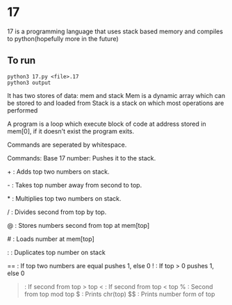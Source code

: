 # 17
17 is a programming language that uses stack based memory and compiles to python(hopefully more in the future)

## To run
    python3 17.py <file>.17
    python3 output

It has two stores of data: mem and stack
Mem is a dynamic array which can be stored to and loaded from
Stack is a stack on which most operations are performed

A program is a loop which execute block of code at address stored in mem[0], if it doesn't exist the program exits.

Commands are seperated by whitespace.

Commands:
Base 17 number: Pushes it to the stack.

\+ : Adds top two numbers on stack.

\- : Takes top number away from second to top.

\* : Multiplies top two numbers on stack.

\/ : Divides second from top by top.

\@ : Stores numbers second from top at mem[top]

\# : Loads number at mem[top]

\: : Duplicates top number on stack

== : If top two numbers are equal pushes 1, else 0
! : If top > 0 pushes 1, else 0
> : If second from top > top
< : If second from top < top
% : Second from top mod top
\$ : Prints chr(top)
\$\$ : Prints number form of top
